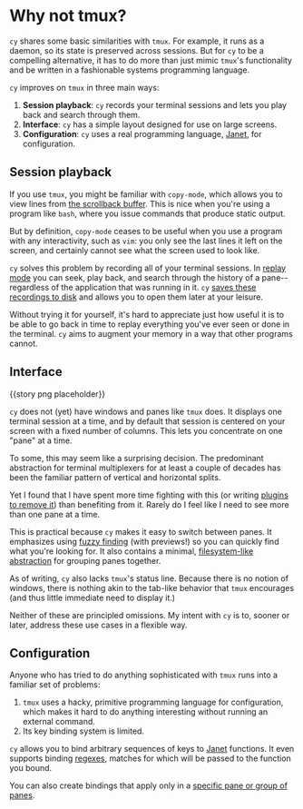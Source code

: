 # Why not tmux?

`cy` shares some basic similarities with `tmux`. For example, it runs as a daemon, so its state is preserved across sessions. But for `cy` to be a compelling alternative, it has to do more than just mimic `tmux`'s functionality and be written in a fashionable systems programming language.

`cy` improves on `tmux` in three main ways:

1. **Session playback**: `cy` records your terminal sessions and lets you play back and search through them.
1. **Interface**: `cy` has a simple layout designed for use on large screens.
1. **Configuration**: `cy` uses a real programming language, [Janet](https://janet-lang.org/), for configuration.

## Session playback

If you use `tmux`, you might be familiar with `copy-mode`, which allows you to view lines from [the scrollback buffer](https://unix.stackexchange.com/q/145050). This is nice when you're using a program like `bash`, where you issue commands that produce static output.

But by definition, `copy-mode` ceases to be useful when you use a program with any interactivity, such as `vim`: you only see the last lines it left on the screen, and certainly cannot see what the screen used to look like.

`cy` solves this problem by recording all of your terminal sessions. In [replay mode](./replay-mode.md) you can seek, play back, and search through the history of a pane--regardless of the application that was running in it. `cy` [saves these recordings to disk](replay-mode.md#recording-terminal-sessions-to-disk) and allows you to open them later at your leisure.

Without trying it for yourself, it's hard to appreciate just how useful it is to be able to go back in time to replay everything you've ever seen or done in the terminal. `cy` aims to augment your memory in a way that other programs cannot.

## Interface

{{story png placeholder}}

`cy` does not (yet) have windows and panes like `tmux` does. It displays one terminal session at a time, and by default that session is centered on your screen with a fixed number of columns. This lets you concentrate on one "pane" at a time.

To some, this may seem like a surprising decision. The predominant abstraction for terminal multiplexers for at least a couple of decades has been the familiar pattern of vertical and horizontal splits.

Yet I found that I have spent more time fighting with this (or writing [plugins to remove it](https://github.com/cfoust/tmux-oakthree)) than benefiting from it. Rarely do I feel like I need to see more than one pane at a time.

This is practical because `cy` makes it easy to switch between panes. It emphasizes using [fuzzy finding](./fuzzy-finding.md) (with previews!) so you can quickly find what you're looking for. It also contains a minimal, [filesystem-like abstraction](./groups-and-panes.md) for grouping panes together.

As of writing, `cy` also lacks `tmux`'s status line. Because there is no notion of windows, there is nothing akin to the tab-like behavior that `tmux` encourages (and thus little immediate need to display it.)

Neither of these are principled omissions. My intent with `cy` is to, sooner or later, address these use cases in a flexible way.

## Configuration

Anyone who has tried to do anything sophisticated with `tmux` runs into a familiar set of problems:

1. `tmux` uses a hacky, primitive programming language for configuration, which makes it hard to do anything interesting without running an external command.
2. Its key binding system is limited.

`cy` allows you to bind arbitrary sequences of keys to [Janet](https://janet-lang.org/) functions. It even supports binding [regexes](./keybindings.md#regexes), matches for which will be passed to the function you bound.

You can also create bindings that apply only in a [specific pane or group of panes](./groups-and-panes.md#groups).
